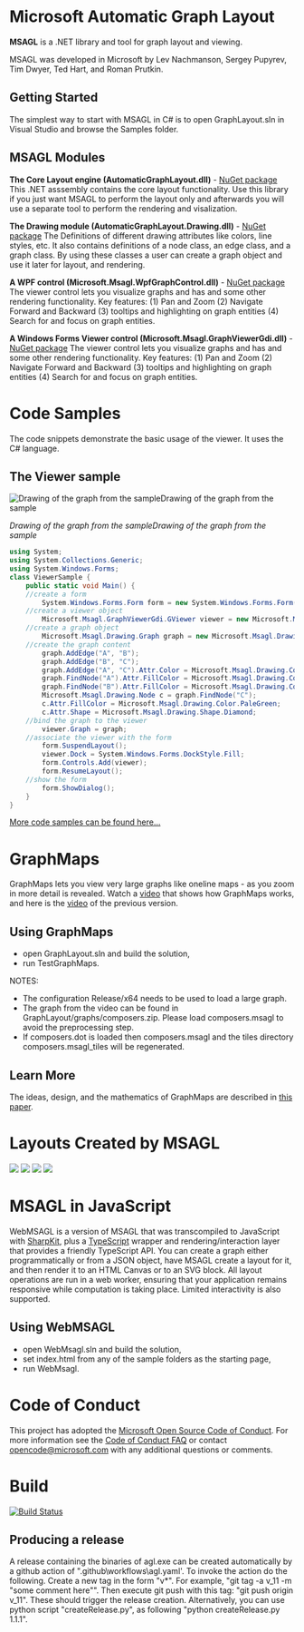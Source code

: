 # Microsoft Automatic Graph Layout
**MSAGL** is a .NET library and tool for graph layout and viewing. 

MSAGL was developed in Microsoft by Lev Nachmanson, Sergey Pupyrev, Tim Dwyer, Ted Hart, and Roman Prutkin.

## Getting Started

The simplest way to start with MSAGL in C# is to open GraphLayout.sln in Visual Studio and browse the Samples folder.

## MSAGL Modules

**The Core Layout engine (AutomaticGraphLayout.dll)** - [NuGet package](https://www.nuget.org/packages/AutomaticGraphLayout/)
This .NET asssembly contains the core layout functionality. Use this library if you just want MSAGL to perform the layout only and afterwards you will use a separate tool to perform the rendering and visalization.

**The Drawing module (AutomaticGraphLayout.Drawing.dll)** - [NuGet package](https://www.nuget.org/packages/AutomaticGraphLayout.Drawing/)
The Definitions of different drawing attributes like colors, line styles, etc. It also contains definitions of a node class, an edge class, and a graph class. By using these classes a user can create a graph object and use it later for layout, and rendering.


**A WPF control (Microsoft.Msagl.WpfGraphControl.dll)** - [NuGet package](https://www.nuget.org/packages/AutomaticGraphLayout.WpfGraphControl/)
The viewer control lets you visualize graphs and has and some other rendering functionality. Key features: (1) Pan and Zoom (2) Navigate Forward and Backward (3) tooltips and highlighting on graph entities (4) Search for and focus on graph entities.

**A Windows Forms  Viewer control (Microsoft.Msagl.GraphViewerGdi.dll)** - [NuGet package](https://www.nuget.org/packages/AutomaticGraphLayout.GraphViewerGDI/)
The viewer control lets you visualize graphs and has and some other rendering functionality. Key features: (1) Pan and Zoom (2) Navigate Forward and Backward (3) tooltips and highlighting on graph entities (4) Search for and focus on graph entities.

# Code Samples
The code snippets demonstrate the basic usage of the viewer. It uses the C# language.

## The Viewer sample
![Drawing of the graph from the sampleDrawing of the graph from the sample](https://www.microsoft.com/en-us/research/wp-content/uploads/2016/02/msagl-abc.jpg)

*Drawing of the graph from the sampleDrawing of the graph from the sample*

```csharp
using System;
using System.Collections.Generic; 
using System.Windows.Forms; 
class ViewerSample { 
    public static void Main() { 
    //create a form 
        System.Windows.Forms.Form form = new System.Windows.Forms.Form();
    //create a viewer object 
        Microsoft.Msagl.GraphViewerGdi.GViewer viewer = new Microsoft.Msagl.GraphViewerGdi.GViewer();
    //create a graph object 
        Microsoft.Msagl.Drawing.Graph graph = new Microsoft.Msagl.Drawing.Graph("graph");
    //create the graph content 
        graph.AddEdge("A", "B");
        graph.AddEdge("B", "C");
        graph.AddEdge("A", "C").Attr.Color = Microsoft.Msagl.Drawing.Color.Green;
        graph.FindNode("A").Attr.FillColor = Microsoft.Msagl.Drawing.Color.Magenta;
        graph.FindNode("B").Attr.FillColor = Microsoft.Msagl.Drawing.Color.MistyRose;
        Microsoft.Msagl.Drawing.Node c = graph.FindNode("C");
        c.Attr.FillColor = Microsoft.Msagl.Drawing.Color.PaleGreen;
        c.Attr.Shape = Microsoft.Msagl.Drawing.Shape.Diamond;
    //bind the graph to the viewer 
        viewer.Graph = graph;
    //associate the viewer with the form 
        form.SuspendLayout();
        viewer.Dock = System.Windows.Forms.DockStyle.Fill;
        form.Controls.Add(viewer);
        form.ResumeLayout();
    //show the form 
        form.ShowDialog();
    } 
}
```

[More code
samples can be found here…](https://www.microsoft.com/en-us/research/project/microsoft-automatic-graph-layout/#code-samples)

# GraphMaps

GraphMaps lets you view very large graphs like oneline maps - as you zoom in more detail is revealed. Watch a [video](https://youtu.be/qCUP20dQqBo) that shows how GraphMaps works, and here is the [video](http://i11www.iti.kit.edu/~rprutkin/composers.wmv) of the previous version.

## Using GraphMaps
* open GraphLayout.sln and build the solution,
* run TestGraphMaps. 

NOTES:
* The configuration Release/x64 needs to be used to load a large graph.  
* The graph from the video can be found in GraphLayout/graphs/composers.zip. Please load composers.msagl to avoid the preprocessing step.
* If composers.dot is loaded then composers.msagl and the tiles directory composers.msagl_tiles will be
regenerated. 

## Learn More
The ideas, design, and the mathematics of GraphMaps are described in [this paper](http://arxiv.org/pdf/1506.06745v1.pdf).

# Layouts Created by MSAGL
![](https://www.microsoft.com/en-us/research/wp-content/uploads/2016/02/msagl-195f1b23116b4f049b6e5dc815d96c89.png)
![](https://www.microsoft.com/en-us/research/wp-content/uploads/2016/02/msagl-195f1b23116b4f049b6e5dc815d96c89.png)
![](https://www.microsoft.com/en-us/research/wp-content/uploads/2016/02/msagl-c34826a5e3af4cecbd8165fabc947b36.jpg)
![](https://www.microsoft.com/en-us/research/wp-content/uploads/2016/02/msagl-44a7b11774a54cab92a3f75a9501601b.png)

# MSAGL in JavaScript

WebMSAGL is a version of MSAGL that was transcompiled to JavaScript with [SharpKit](https://github.com/SharpKit/SharpKit/), plus a [TypeScript](https://www.typescriptlang.org/) wrapper and rendering/interaction layer that provides a friendly TypeScript API. You can create a graph either programmatically or from a JSON object, have MSAGL create a layout for it, and then render it to an HTML Canvas or to an SVG block. All layout operations are run in a web worker, ensuring that your application remains responsive while computation is taking place. Limited interactivity is also supported.

## Using WebMSAGL
* open WebMsagl.sln and build the solution,
* set index.html from any of the sample folders as the starting page,
* run WebMsagl.


# Code of Conduct
This project has adopted the [Microsoft Open Source Code of Conduct](https://opensource.microsoft.com/codeofconduct/). For more information see the [Code of Conduct FAQ](https://opensource.microsoft.com/codeofconduct/faq/) or contact [opencode@microsoft.com](mailto:opencode@microsoft.com) with any additional questions or comments.

# Build

[![Build Status](https://dev.azure.com/MSAGL/MSAGLBuild/_apis/build/status/microsoft.automatic-graph-layout?branchName=master)](https://dev.azure.com/MSAGL/MSAGLBuild/_build/latest?definitionId=1&branchName=master)

## Producing a release
A release containing the binaries of agl.exe
can be created automatically by a github action of
".github\workflows\agl.yaml'.
To invoke the action do the following. 
Create a new tag in the form "v*". For example,  "git tag -a
v_11 -m "some comment here"". Then execute git push with this
tag: "git push origin v_11". These should trigger the release
creation. Alternatively, you can use python script "createRelease.py",
as following "python createRelease.py 1.1.1".

